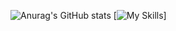 ![Anurag's GitHub stats](https://github-readme-stats.vercel.app/api?username=Yohan-Launay&show_icons=true&theme=dracula)
[![My Skills](https://skillicons.dev/icons?i=js,html,css,wasm)]
